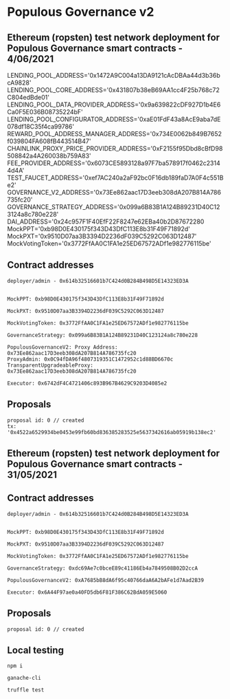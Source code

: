 # Populous Governance v2

## Ethereum (ropsten) test network deployment for Populous Governance smart contracts - 4/06/2021

LENDING_POOL_ADDRESS='0x1472A9C004a13DA9121cAcDBAa44d3b36bcA9828'
LENDING_POOL_CORE_ADDRESS='0x431807b38eB69AA1cc4F25b768c72C804edBde01'
LENDING_POOL_DATA_PROVIDER_ADDRESS='0x9a639822cDF927D1b4E6Ca0F5E036B08735224bF'
LENDING_POOL_CONFIGURATOR_ADDRESS='0xaE01FdF43a8AcE9aba7dE078df18C35f4ca99786'
REWARD_POOL_ADDRESS_MANAGER_ADDRESS='0x734E0062b849B7652f039804FA608fB443514B47'
CHAINLINK_PROXY_PRICE_PROVIDER_ADDRESS='0xF2155f95Dbd8cBfD98508842a4A260038b759A83'
FEE_PROVIDER_ADDRESS='0x6073CE5893128a97F7ba578917f0462c23144d4A'
TEST_FAUCET_ADDRESS='0xef7AC240a2aF92bc0F16db189faD7A0F4c551Be2'
GOVERNANCE_V2_ADDRESS='0x73Ee862aac17D3eeb308dA207B814A786735fc20'
GOVERNANCE_STRATEGY_ADDRESS='0x099a6B83B1A124B89231D40C123124a8c780e228'
DAI_ADDRESS='0x24c957F1F40EfF22F8247e62EBa40b2D87672280
MockPPT='0xb98D0E430175f343D43DfC113E8b31F49F71892d'
MockPXT='0x9510D07aa3B3394D2236dF039C5292C063D12487'
MockVotingToken='0x3772FfAA0C1FA1e25ED67572ADf1e982776115be'

## Contract addresses
```
deployer/admin - 0x614b32516601b7C424d0B284B498D5E14323ED3A


MockPPT: 0xb98D0E430175f343D43DfC113E8b31F49F71892d

MockPXT: 0x9510D07aa3B3394D2236dF039C5292C063D12487

MockVotingToken: 0x3772FfAA0C1FA1e25ED67572ADf1e982776115be

GovernanceStrategy: 0x099a6B83B1A124B89231D40C123124a8c780e228

PopulousGovernanceV2: Proxy Address: 0x73Ee862aac17D3eeb308dA207B814A786735fc20
ProxyAdmin: 0x0C94fDA96f4807319351C1472952c1d88BD6670c
TransparentUpgradeableProxy: 0x73Ee862aac17D3eeb308dA207B814A786735fc20

Executor: 0x6742dF4C4721406c893B967B4629C9203D4085e2

```


## Proposals
```
proposal id: 0 // created
tx: '0x4522a6529934be0453e99fb60bd836385283525e5637342616ab05919b138ec2'
```



## Ethereum (ropsten) test network deployment for Populous Governance smart contracts - 31/05/2021


## Contract addresses
```
deployer/admin - 0x614b32516601b7C424d0B284B498D5E14323ED3A


MockPPT: 0xb98D0E430175f343D43DfC113E8b31F49F71892d

MockPXT: 0x9510D07aa3B3394D2236dF039C5292C063D12487

MockVotingToken: 0x3772FfAA0C1FA1e25ED67572ADf1e982776115be

GovernanceStrategy: 0xdc69Ae7c0bceE89c41186Eb4a7849508B02D2ccA

PopulousGovernanceV2: 0xA7685bB8dA6f95c40766daA6A2bAFe1d7Aad2B39

Executor: 0x6A44F97ae0a40FD5db6F81F386C62BdA059E5060

```


## Proposals
```
proposal id: 0 // created
```




## Local testing

```
npm i 
```

```
ganache-cli
```

```
truffle test
```